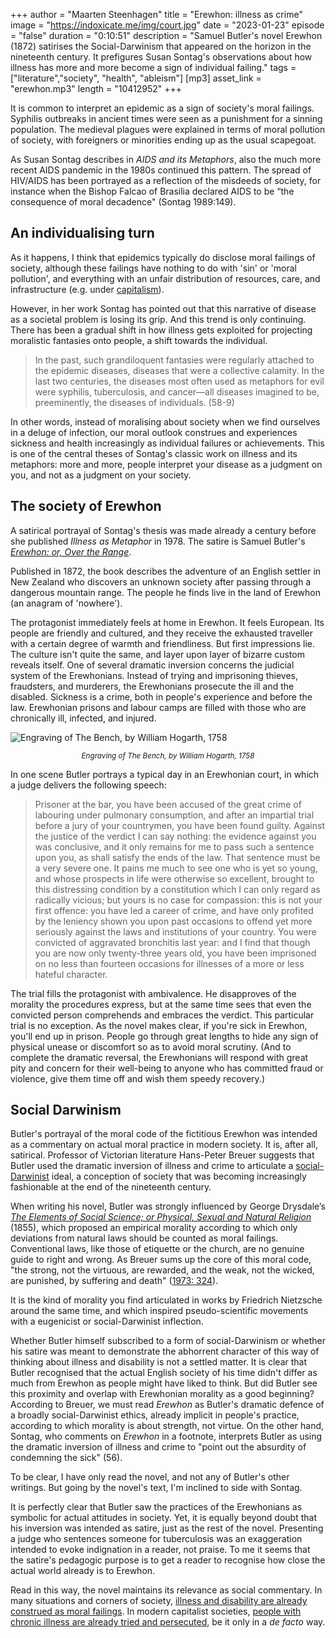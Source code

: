 +++
author = "Maarten Steenhagen"
title = "Erewhon: illness as crime"
image = "https://indoxicate.me/img/court.jpg"
date = "2023-01-23"
episode = "false"
duration = "0:10:51"
description = "Samuel Butler's novel Erewhon (1872) satirises the Social-Darwinism that appeared on the horizon in the nineteenth century. It prefigures Susan Sontag's observations about how illness has more and more become a sign of individual failing."
tags = ["literature","society", "health", "ableism"]
[mp3]
    asset_link = "erewhon.mp3"
    length = "10412952"
+++

It is common to interpret an epidemic as a sign of society's moral failings. Syphilis outbreaks in ancient times were seen as a punishment for a sinning population. The medieval plagues were explained in terms of moral pollution of society, with foreigners or minorities ending up as the usual scapegoat. 

As Susan Sontag describes in _AIDS and its Metaphors_, also the much more recent AIDS pandemic in the 1980s continued this pattern. The spread of HIV/AIDS has been portrayed as a reflection of the misdeeds of society, for instance when the Bishop Falcao of Brasilia declared AIDS to be “the consequence of moral decadence" (Sontag 1989:149). 

## An individualising turn

As it happens, I think that epidemics typically do disclose moral failings of society, although these failings have nothing to do with 'sin' or 'moral pollution', and everything with an unfair distribution of resources, care, and infrastructure (e.g. under [capitalism](https://monthlyreview.org/2020/06/01/covid-19-and-catastrophe-capitalism/)). 

However, in her work Sontag has pointed out that this narrative of disease as a societal problem is losing its grip. And this trend is only continuing. There has been a gradual shift in how illness gets exploited for projecting moralistic fantasies onto people, a shift towards the individual. 

> In the past, such grandiloquent fantasies were regularly attached to the epidemic diseases, diseases that were a collective calamity. In the last two centuries, the diseases most often used as metaphors for evil were syphilis, tuberculosis, and cancer—all diseases imagined to be, preeminently, the diseases of individuals. (58-9)

In other words, instead of moralising about society when we find ourselves in a deluge of infection, our moral outlook construes and experiences sickness and health increasingly as individual failures or achievements. This is one of the central theses of Sontag's classic work on illness and its metaphors: more and more, people interpret your disease as a judgment on you, and not as a judgment on your society.

## The society of Erewhon

A satirical portrayal of Sontag's thesis was made already a century before she published _Illness as Metaphor_  in 1978. The satire is Samuel Butler's _[Erewhon: or, Over the Range](https://www.gutenberg.org/files/1906/1906-h/1906-h.htm)_. 

Published in 1872, the book describes the adventure of an English settler in New Zealand who discovers an unknown society after passing through a dangerous mountain range. The people he finds live in the land of Erewhon (an anagram of 'nowhere'). 

The protagonist immediately feels at home in Erewhon. It feels European. Its people are friendly and cultured, and they receive the exhausted traveller with a certain degree of warmth and friendliness. But first impressions lie. The culture isn't quite the same, and layer upon layer of bizarre custom reveals itself. One of several dramatic inversion concerns the judicial system of the Erewhonians. Instead of trying and imprisoning thieves, fraudsters, and murderers, the Erewhonians prosecute the ill and the disabled. Sickness is a crime, both in people's experience and before the law. Erewhonian prisons and labour camps are filled with those who are chronically ill, infected, and injured. 

![Engraving of The Bench, by William Hogarth, 1758](../img/court.jpg)
_<small><center>Engraving of The Bench, by William Hogarth, 1758</center></small>_

In one scene Butler portrays a typical day in an Erewhonian court, in which a judge delivers the following speech: 

>Prisoner at the bar, you have been accused of the great crime of labouring under pulmonary consumption, and after an impartial trial before a jury of your countrymen, you have been found guilty. Against the justice of the verdict I can say nothing: the evidence against you was conclusive, and it only remains for me to pass such a sentence upon you, as shall satisfy the ends of the law. That sentence must be a very severe one. It pains me much to see one who is yet so young, and whose prospects in life were otherwise so excellent, brought to this distressing condition by a constitution which I can only regard as radically vicious; but yours is no case for compassion: this is not your first offence: you have led a career of crime, and have only profited by the leniency shown you upon past occasions to offend yet more seriously against the laws and institutions of your country. You were convicted of aggravated bronchitis last year: and I find that though you are now only twenty-three years old, you have been imprisoned on no less than fourteen occasions for illnesses of a more or less hateful character.


The trial fills the protagonist with ambivalence. He disapproves of the morality the procedures express, but at the same time sees that even the convicted person comprehends and embraces the verdict. This particular trial is no exception. As the novel makes clear, if you're sick in Erewhon, you'll end up in prison. People go through great lengths to hide any sign of physical unease or discomfort so as to avoid moral scrutiny. (And to complete the dramatic reversal, the Erewhonians will respond with great pity and concern for their well-being to anyone who has committed fraud or violence, give them time off and wish them speedy recovery.)

## Social Darwinism 

Butler's portrayal of the moral code of the fictitious Erewhon was intended as a commentary on actual moral practice in modern society. It is, after all, satirical. Professor of Victorian literature Hans-Peter Breuer suggests that Butler used the dramatic inversion of illness and crime to articulate a [social-Darwinist](https://en.wikipedia.org/wiki/Social_Darwinism) ideal, a conception of society that was becoming increasingly fashionable at the end of the nineteenth century.

When writing his novel, Butler was strongly influenced by George Drysdale’s _[The Elements of Social Science; or Physical, Sexual and Natural Religion](https://wellcomecollection.org/works/r2pru8gj)_ (1855), which proposed an empirical morality according to which only deviations from natural laws should be counted as moral failings. Conventional laws, like those of etiquette or the church, are no genuine guide to right and wrong. As Breuer sums up the core of this moral code, "the strong, not the virtuous, are rewarded, and the weak, not the wicked, are punished, by suffering and death" ([1973: 324](https://www.jstor.org/stable/3826037)).  

It is the kind of morality you find articulated in works by Friedrich Nietzsche around the same time, and which inspired pseudo-scientific movements with a eugenicist or social-Darwinist inflection.

Whether Butler himself subscribed to a form of social-Darwinism or whether his satire was meant to demonstrate the abhorrent character of this way of thinking about illness and disability is not a settled matter. It is clear that Butler recognised that the actual English society of his time didn't differ as much from Erewhon as people might have liked to think. But did Butler see this proximity and overlap with Erewhonian morality as a good beginning? According to Breuer, we must read _Erewhon_ as Butler's dramatic defence of a broadly social-Darwinist ethics, already implicit in people's practice, according to which morality is about strength, not virtue. On the other hand, Sontag, who comments on _Erewhon_ in a footnote, interprets Butler as using the dramatic inversion of illness and crime to "point out the absurdity of condemning the sick" (56).

To be clear, I have only read the novel, and not any of Butler's other writings. But going by the novel's text, I'm inclined to side with Sontag. 

It is perfectly clear that Butler saw the practices of the Erewhonians as symbolic for actual attitudes in society. Yet, it is equally beyond doubt that his inversion was intended as satire, just as the rest of the novel. Presenting a judge who sentences someone for tuberculosis was an exaggeration intended to evoke indignation in a reader, not praise. To me it seems that the satire's pedagogic purpose is to get a reader to recognise how close the actual world already is to Erewhon. 

Read in this way, the novel maintains its relevance as social commentary. In many situations and corners of society, [illness and disability are already construed as moral failings](../social-narcissism). In modern capitalist societies, [people with chronic illness are already tried and persecuted](../health-communism), be it only in a _de facto_ way. 
